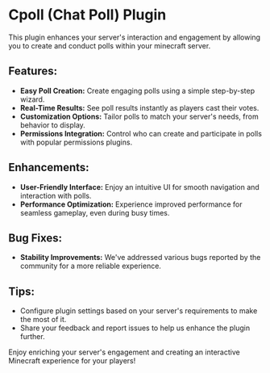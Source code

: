 # Cpoll (Chat Poll) Plugin

This plugin enhances your server's interaction and engagement by allowing you to create and conduct polls within your minecraft server.

## Features:
- **Easy Poll Creation:** Create engaging polls using a simple step-by-step wizard.
- **Real-Time Results:** See poll results instantly as players cast their votes.
- **Customization Options:** Tailor polls to match your server's needs, from behavior to display.
- **Permissions Integration:** Control who can create and participate in polls with popular permissions plugins.

## Enhancements:
- **User-Friendly Interface:** Enjoy an intuitive UI for smooth navigation and interaction with polls.
- **Performance Optimization:** Experience improved performance for seamless gameplay, even during busy times.

## Bug Fixes:
- **Stability Improvements:** We've addressed various bugs reported by the community for a more reliable experience.

## Tips:
- Configure plugin settings based on your server's requirements to make the most of it.
- Share your feedback and report issues to help us enhance the plugin further.

Enjoy enriching your server's engagement and creating an interactive Minecraft experience for your players!
